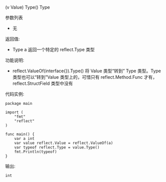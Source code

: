 (v Value) Type() Type

参数列表

- 无

返回值:

- Type a 返回一个特定的 reflect.Type 类型

功能说明:

- reflect.ValueOf(interface{}).Type() 将 Value 类型“转到” Type 类型。Type 类型也可以“转到”Value 类型上的，可惜只有 reflect.Method.Func 才有，reflect.StructField 类型中没有

代码实例:
  
    package main

    import (
        "fmt"
        "reflect"
    )
    
    func main() {
        var a int
        var value reflect.Value = reflect.ValueOf(a)
        var typeof reflect.Type = value.Type()
        fmt.Println(typeof)
    }

输出:

    int
